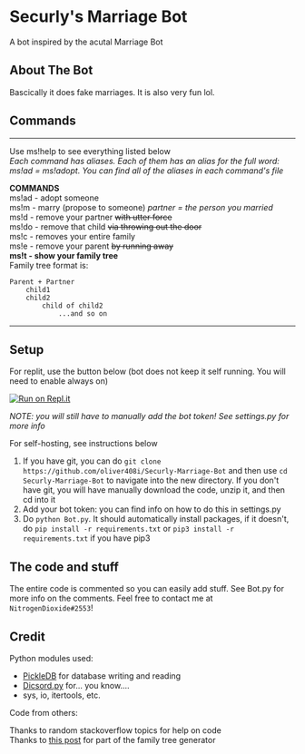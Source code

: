 # Securly's Marriage Bot
A bot inspired by the acutal Marriage Bot
## About The Bot
Bascically it does fake marriages. It is also very fun lol.

## Commands

----------   
Use ms!help to see everything listed below   
*Each command has aliases. Each of them has an alias for the full word: ms!ad = ms!adopt. You can find all of the aliases in each command's file*   
   
**COMMANDS**      
ms!ad <user> - adopt someone     
ms!m <user> - marry (propose to someone) *partner = the person you married*    
ms!d - remove your partner ~~with utter force~~     
ms!do <child> - remove that child ~~via throwing out the door~~      
ms!c - removes your entire family     
ms!e - remove your parent ~~by running away~~     
**ms!t - show your family tree**     
Family tree format is:      
```
Parent + Partner
    child1  
    child2   
        child of child2    
            ...and so on
```
----------

## Setup
For replit, use the button below (bot does not keep it self running. You will need to enable always on)     
     
[![Run on Repl.it](https://repl.it/badge/github/oliver408i/Securly-Marriage-Bot)](https://repl.it/github/oliver408i/Securly-Marriage-Bot)
    
*NOTE: you will still have to manually add the bot token! See settings.py for more info*
    
For self-hosting, see instructions below
1. If you have git, you can do `git clone https://github.com/oliver408i/Securly-Marriage-Bot` and then use `cd Securly-Marriage-Bot` to navigate into the new directory. If you don't have git, you will have manually download the code, unzip it, and then cd into it    
2. Add your bot token: you can find info on how to do this in settings.py
3. Do `python Bot.py`. It should automatically install packages, if it doesn't, do `pip install -r requirements.txt` or `pip3 install -r requirements.txt` if you have pip3
## The code and stuff
The entire code is commented so you can easily add stuff. See Bot.py for more info on the comments. Feel free to contact me at `NitrogenDioxide#2553`!

## Credit
Python modules used:   
- [PickleDB](https://patx.github.io/pickledb/) for database writing and reading
- [Dicsord.py](https://discordpy.readthedocs.io/en/latest/) for... you know....
- sys, io, itertools, etc.

Code from others:  
    
Thanks to random stackoverflow topics for help on code       
Thanks to [this post](https://stackoverflow.com/questions/13671119/how-to-create-family-tree) for part of the family tree generator